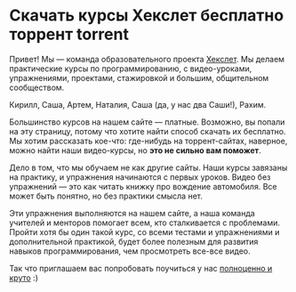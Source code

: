 # Скачать курсы Хекслет бесплатно торрент torrent

Привет! Мы — команда образовательного проекта [Хекслет](https://ru.hexlet.io/). Мы делаем практические курсы по программированию, с видео-уроками, упражнениями, проектами, стажировкой и большим, общительном сообществом. 

Кирилл, Саша, Артем, Наталия, Саша (да, у нас два Саши!), Рахим.

Большинство курсов на нашем сайте — платные. Возможно, вы попали на эту страницу, потому что хотите найти способ скачать их бесплатно. Мы хотим рассказать кое-что: где-нибудь на торрент-сайтах, наверное, можно найти наши видео-курсы, но **это не сильно вам поможет**.

Дело в том, что мы обучаем не как другие сайты. Наши курсы завязаны на практику, и упражнения начинаются с первых уроков. Видео без упражнений — это как читать книжку про вождение автомобиля. Все может быть понятно, но без практики смысла нет.

Эти упражнения выполняются на нашем сайте, а наша команда учителей и менторов помогает всем, кто сталкивается с проблемами. Пройти хотя бы один такой курс, со всеми тестами и упражнениями и дополнительной практикой, будет более полезным для развития навыков программирования, чем просмотреть все-все видео.

Так что приглашаем вас попробовать поучиться у нас [полноценно и круто](https://ru.hexlet.io/) :)

